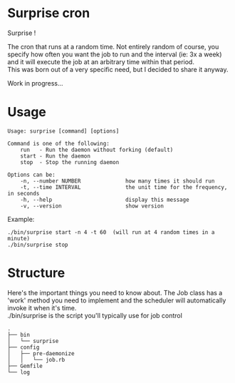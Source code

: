 Surprise cron
=============

Surprise !

The cron that runs at a random time. Not entirely random of course, you specify how often you want the job to run and the interval (ie: 3x a week) and it will execute the job at an arbitrary time within that period.  
This was born out of a very specific need, but I decided to share it anyway.

Work in progress...


Usage
======

	Usage: surprise [command] [options]

	Command is one of the following:
	    run   - Run the daemon without forking (default)
	    start - Run the daemon
	    stop  - Stop the running daemon

	Options can be:
	    -n, --number NUMBER              how many times it should run
	    -t, --time INTERVAL              the unit time for the frequency, in seconds
	    -h, --help                       display this message
	    -v, --version                    show version  

Example:  

	./bin/surprise start -n 4 -t 60  (will run at 4 random times in a minute)
	./bin/surprise stop

Structure
=========

Here's the important things you need to know about. The Job class has a 'work' method you need to implement and the scheduler will automatically invoke it when it's time.  
./bin/surprise is the script you'll typically use for job control

	.
	├── bin
	│   └── surprise
	├── config
	│   ├── pre-daemonize
	│   │   └── job.rb
	├── Gemfile
	└── log

